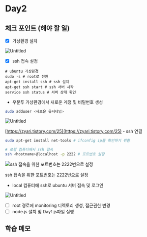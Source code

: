# Day2

## 체크 포인트 (해야 할 일)

- [x] 가상환경 설치

![Untitled](Day%202%20%E1%84%92%E1%85%A1%E1%86%A8%E1%84%89%E1%85%B3%E1%86%B8%20%E1%84%86%E1%85%A6%E1%84%86%E1%85%A9%205273d592436c4d6b95369d57d29dcc2d/Untitled.png)

- [x] ssh 접속 설정

```shell
# ubuntu 가상환경
sudo -s # root로 전환
apt-get install ssh # ssh 설치
apt-get ssh start # ssh 서버 시작
service ssh status # 서버 상태 확인
```

- 우분투 가상환경에서 새로운 계정 및 비밀번호 생성

```bash
sudo adduser <새로운 유저네임>
```

![Untitled](Day%202%20%E1%84%92%E1%85%A1%E1%86%A8%E1%84%89%E1%85%B3%E1%86%B8%20%E1%84%86%E1%85%A6%E1%84%86%E1%85%A9%205273d592436c4d6b95369d57d29dcc2d/Untitled%201.png)

[https://zyari.tistory.com/25](https://zyari.tistory.com/25) - ssh 연결

```bash
sudo apt-get install net-tools # ifconfig ip를 확인하기 위함
```

```bash
# 로컬 컴퓨터에서 ssh 접속
ssh <hostname>@localhost -p 2222 # 포트번호 설정
```

![ssh 접속을 위한 포트번호는 2222번으로 설정 ](Day%202%20%E1%84%92%E1%85%A1%E1%86%A8%E1%84%89%E1%85%B3%E1%86%B8%20%E1%84%86%E1%85%A6%E1%84%86%E1%85%A9%205273d592436c4d6b95369d57d29dcc2d/Untitled%202.png)

ssh 접속을 위한 포트번호는 2222번으로 설정

- local 컴퓨터에 ssh로 ubuntu 서버 접속 및 로그인

![Untitled](Day%202%20%E1%84%92%E1%85%A1%E1%86%A8%E1%84%89%E1%85%B3%E1%86%B8%20%E1%84%86%E1%85%A6%E1%84%86%E1%85%A9%205273d592436c4d6b95369d57d29dcc2d/Untitled%203.png)

- [ ] root 경로에 monitoring 디렉토리 생성, 접근권한 변경
- [ ] node.js 설치 및 Day1 js파일 실행

## 학습 메모

